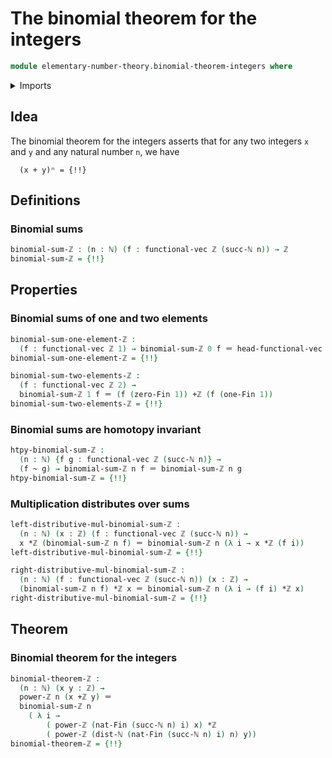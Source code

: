 # The binomial theorem for the integers

```agda
module elementary-number-theory.binomial-theorem-integers where
```

<details><summary>Imports</summary>

```agda
open import commutative-algebra.binomial-theorem-commutative-rings

open import elementary-number-theory.addition-integers
open import elementary-number-theory.distance-natural-numbers
open import elementary-number-theory.integers
open import elementary-number-theory.multiplication-integers
open import elementary-number-theory.natural-numbers
open import elementary-number-theory.powers-integers
open import elementary-number-theory.ring-of-integers

open import foundation.homotopies
open import foundation.identity-types

open import linear-algebra.vectors

open import univalent-combinatorics.standard-finite-types
```

</details>

## Idea

The binomial theorem for the integers asserts that for any two integers `x` and
`y` and any natural number `n`, we have

```text
  (x + y)ⁿ = {!!}
```

## Definitions

### Binomial sums

```agda
binomial-sum-ℤ : (n : ℕ) (f : functional-vec ℤ (succ-ℕ n)) → ℤ
binomial-sum-ℤ = {!!}
```

## Properties

### Binomial sums of one and two elements

```agda
binomial-sum-one-element-ℤ :
  (f : functional-vec ℤ 1) → binomial-sum-ℤ 0 f ＝ head-functional-vec 0 f
binomial-sum-one-element-ℤ = {!!}

binomial-sum-two-elements-ℤ :
  (f : functional-vec ℤ 2) →
  binomial-sum-ℤ 1 f ＝ (f (zero-Fin 1)) +ℤ (f (one-Fin 1))
binomial-sum-two-elements-ℤ = {!!}
```

### Binomial sums are homotopy invariant

```agda
htpy-binomial-sum-ℤ :
  (n : ℕ) {f g : functional-vec ℤ (succ-ℕ n)} →
  (f ~ g) → binomial-sum-ℤ n f ＝ binomial-sum-ℤ n g
htpy-binomial-sum-ℤ = {!!}
```

### Multiplication distributes over sums

```agda
left-distributive-mul-binomial-sum-ℤ :
  (n : ℕ) (x : ℤ) (f : functional-vec ℤ (succ-ℕ n)) →
  x *ℤ (binomial-sum-ℤ n f) ＝ binomial-sum-ℤ n (λ i → x *ℤ (f i))
left-distributive-mul-binomial-sum-ℤ = {!!}

right-distributive-mul-binomial-sum-ℤ :
  (n : ℕ) (f : functional-vec ℤ (succ-ℕ n)) (x : ℤ) →
  (binomial-sum-ℤ n f) *ℤ x ＝ binomial-sum-ℤ n (λ i → (f i) *ℤ x)
right-distributive-mul-binomial-sum-ℤ = {!!}
```

## Theorem

### Binomial theorem for the integers

```agda
binomial-theorem-ℤ :
  (n : ℕ) (x y : ℤ) →
  power-ℤ n (x +ℤ y) ＝
  binomial-sum-ℤ n
    ( λ i →
        ( power-ℤ (nat-Fin (succ-ℕ n) i) x) *ℤ
        ( power-ℤ (dist-ℕ (nat-Fin (succ-ℕ n) i) n) y))
binomial-theorem-ℤ = {!!}
```
